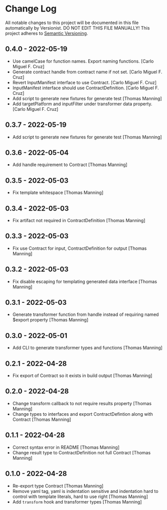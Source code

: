 # Change Log

All notable changes to this project will be documented in this file
automatically by Versionist. DO NOT EDIT THIS FILE MANUALLY!
This project adheres to [Semantic Versioning](http://semver.org/).

## 0.4.0 - 2022-05-19

* Use camelCase for function names. Export naming functions. [Carlo Miguel F. Cruz]
* Generate contract handle from contract name if not set. [Carlo Miguel F. Cruz]
* Revert InputManifest interface to use Contract. [Carlo Miguel F. Cruz]
* InputManifest interface should use ContractDefinition. [Carlo Miguel F. Cruz]
* Add script to generate new fixtures for generate test [Thomas Manning]
* Add targetPlatform and inputFilter under transformer data property. [Carlo Miguel F. Cruz]

## 0.3.7 - 2022-05-19

* Add script to generate new fixtures for generate test [Thomas Manning]

## 0.3.6 - 2022-05-04

* Add handle requirement to Contract [Thomas Manning]

## 0.3.5 - 2022-05-03

* Fix template whitespace [Thomas Manning]

## 0.3.4 - 2022-05-03

* Fix artifact not required in ContractDefinition [Thomas Manning]

## 0.3.3 - 2022-05-03

* Fix use Contract for input, ContractDefinition for output [Thomas Manning]

## 0.3.2 - 2022-05-03

* Fix disable escaping for templating generated data interface [Thomas Manning]

## 0.3.1 - 2022-05-03

* Generate transformer function from handle instead of requiring named $export property [Thomas Manning]

## 0.3.0 - 2022-05-01

* Add CLI to generate transformer types and functions [Thomas Manning]

## 0.2.1 - 2022-04-28

* Fix export of Contract so it exists in build output [Thomas Manning]

## 0.2.0 - 2022-04-28

* Change transform callback to not require results property [Thomas Manning]
* Change types to interfaces and export ContractDefintion along with Contract [Thomas Manning]

## 0.1.1 - 2022-04-28

* Correct syntax error in README [Thomas Manning]
* Change result type to ContractDefinition not full Contract [Thomas Manning]

## 0.1.0 - 2022-04-28

* Re-export type Contract [Thomas Manning]
* Remove yaml tag, yaml is indentation sensitive and indentation hard to control with template literals, hard to use right [Thomas Manning]
* Add `transform` hook and transformer types [Thomas Manning]
